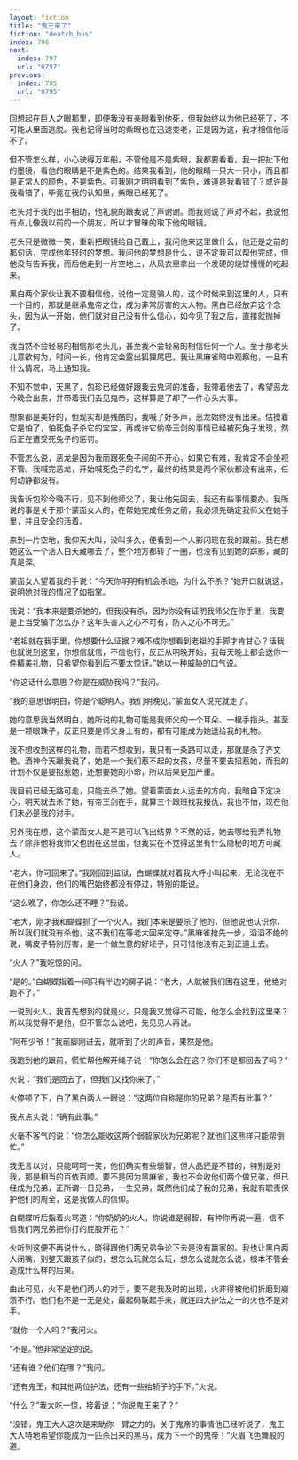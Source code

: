 ```yaml
---
layout: fiction
title: "鬼王来了"
fiction: "deatch_bus"
index: 796
next:
  index: 797
  url: "0797"
previous:
  index: 795
  url: "0795"
---
```

回想起在巨人之眼那里，即便我没有亲眼看到他死，但我始终以为他已经死了，不可能从里面逃脱。我也记得当时的紫眼也在迅速变老，正是因为这，我才相信他活不了。

但不管怎么样，小心驶得万年船，不管他是不是紫眼，我都要看看。我一把扯下他的墨镜，看他的眼睛是不是紫色的。结果我看到，他的眼睛一只大一只小，而且都是正常人的颜色，不是紫色。可我刚才明明看到了紫色，难道是我看错了？或许是我看错了，毕竟在我的认知里，紫眼已经死了。

老头对于我的出手相助，他礼貌的跟我说了声谢谢。而我则说了声对不起，我说他有点儿像我以前的一个朋友，所以才冒昧的取下他的眼镜。

老头只是微微一笑，重新把眼镜给自己戴上，我问他来这里做什么，他还是之前的那句话，完成他年轻时的梦想。我问他的梦想是什么，说不定我可以帮他完成，但他没有告诉我，而后他走到一片空地上，从风衣里拿出一个发硬的烧饼慢慢的吃起来。

黑白两个家伙让我不要相信他，说他一定是骗人的，这个时候来到这里的人，只有一个目的，那就是继承鬼帝之位，成为非常厉害的大人物。黑白已经放弃这个念头，因为从一开始，他们就对自己没有什么信心，如今见了我之后，直接就抛掉了。

我当然不会轻易的相信那老头儿，甚至我不会轻易的相信任何一个人。至于那老头儿意欲何为，时间一长，他肯定会露出狐狸尾巴。我让黑麻雀暗中观察他，一旦有什么情况，马上通知我。

不知不觉中，天黑了，包珍已经做好跟我去鬼河的准备，我带着他去了，希望恶龙今晚会出来，并带着我们去见鬼帝，这样算是了却了一件心头大事。

想象都是美好的，但现实却是残酷的，我喊了好多声，恶龙始终没有出来。估摸着它是怕了，怕死兔子杀它的宝宝，再或许它偷帝王剑的事情已经被死兔子发现，然后正在遭受死兔子的惩罚。

不管怎么说，恶龙是因为我而跟死兔子闹的不开心，如果它有难，我肯定不会坐视不管。我喊完恶龙，开始喊死兔子的名字，最终的结果是两个家伙都没有出来，任何动静都没有。

我告诉包珍今晚不行，见不到他师父了，我让他先回去，我还有些事情要办。我所说的事是关于那个蒙面女人的，在帮她完成任务之前，我必须先确定我师父在她手里，并且安全的活着。

来到一片空地，我仰天大叫，没叫多久，便看到一个人影闪现在我的跟前。我在想她这么一个活人白天藏哪去了，整个地方都转了一圈，也没有见到她的踪影，藏的真是深。

蒙面女人望着我的手说：“今天你明明有机会杀她，为什么不杀？”她开口就说这，说明她对我的情况了如指掌。

我说：“我本来是要杀她的，但我没有杀，因为你没有证明我师父在你手里，我要是上当受骗了怎么办？这年头害人之心不可有，防人之心不可无。”

“老祖就在我手里，你想要什么证据？难不成你想看到老祖的手脚才肯甘心？话我也就说到这里，你想信就信，不信也行，反正从明晚开始，我每天晚上都会送你一件精美礼物，只希望你看到后不要太惊讶。”她以一种威胁的口气说。

“你这话什么意思？你是在威胁我吗？”我问。

“我的意思很明白，你是个聪明人，我们明晚见。”蒙面女人说完就走了。

她的意思我当然明白，她所说的礼物可能是我师父的一个耳朵、一根手指头，甚至是一颗眼珠子，反正只要是师父身上有的，都有可能成为她送给我的礼物。

我不想收到这样的礼物，而若不想收到，我只有一条路可以走，那就是杀了齐文艳。酒神今天跟我说了，她是一个我们惹不起的女孩，尽量不要去招惹她，而我的计划不仅是要招惹她，还想要她的小命，所以后果更加严重。

我目前已经无路可走，只能去杀了她。望着蒙面女人远去的方向，我暗自下定决心，明天就去杀了她，有帝王剑在手，就算三个跟班找我报仇，我也不怕，现在他们未必是我的对手。

另外我在想，这个蒙面女人是不是可以飞出结界？不然的话，她去哪给我弄礼物去？除非他将我师父也困在这里面，但我实在不觉得这里有什么隐秘的地方可藏人。

“老大，你可回来了。”我刚回到监狱，白蝴蝶就对着我大呼小叫起来，无论我在不在他们身边，他们的嘴巴始终都没有停过，特别的能说。

“这么晚了，你怎么还不睡？”我说。

“老大，刚才我和蝴蝶抓了一个火人，我们本来是要杀了他的，但他说他认识你，所以我们就没有杀他，这不我们在等老大回来定夺。”黑麻雀抢先一步，滔滔不绝的说，嘴皮子特别厉害，是一个做生意的好坯子，只可惜他没有走到正道上去。

“火人？”我吃惊的问。

“是的。”白蝴蝶指着一间只有半边的房子说：“老大，人就被我们困在这里，他绝对跑不了。”

一说到火人，我首先想到的就是火，只是我又觉得不可能，他怎么会找到这里来？所以我觉得不是他，但不管怎么说吧，先见见人再说。

“阿布少爷！”我前脚刚进去，就听到了火的声音，果然是他。

我跑到他的跟前，慌忙帮他解开绳子说：“你怎么会在这？你们不是都回去了吗？”

火说：“我们是回去了，但我们又找你来了。”

火停顿了下，白了黑白两人一眼说：“这两位自称是你的兄弟？是否有此事？”

我点点头说：“确有此事。”

火毫不客气的说：“你怎么能收这两个弱智家伙为兄弟呢？就他们这熊样只能帮倒忙。”

我无言以对，只能呵呵一笑，他们确实有些弱智，但人品还是不错的，特别是对我，那是相当的百依百顺。要不是因为黑麻雀，我也不会收他们两个做兄弟，但已经成为兄弟，正所谓一日兄弟，一生兄弟，既然他们成了我的兄弟，我就有职责保护他们的周全，这是我做人的信仰。

白蝴蝶听后指着火骂道：“你奶奶的火人，你说谁是弱智，有种你再说一遍，信不信我们两兄弟把你打的屁股开花？”

火听到这便不再说什么，晓得跟他们两兄弟争论下去是没有赢家的。我也让黑白两人闭嘴，别整天跟孩子似的，想怎么玩就怎么玩，想怎么说就怎么说，根本不管会造成什么样的后果。

由此可见，火不是他们两人的对手，要不是我及时的出现，火非得被他们折磨到崩溃不行。他们也不是一无是处，最起码联起手来，就连四大护法之一的火也不是对手。

“就你一个人吗？”我问火。

“不是。”他非常坚定的说。

“还有谁？他们在哪？”我问。

“还有鬼王，和其他两位护法，还有一些抬轿子的手下。”火说。

“什么？”我大吃一惊，接着说：“你说鬼王来了？”

“没错，鬼王大人这次是来助你一臂之力的，关于鬼帝的事情他已经听说了，鬼王大人特地希望你能成为一匹杀出来的黑马，成为下一个的鬼帝！”火眉飞色舞般的道。
